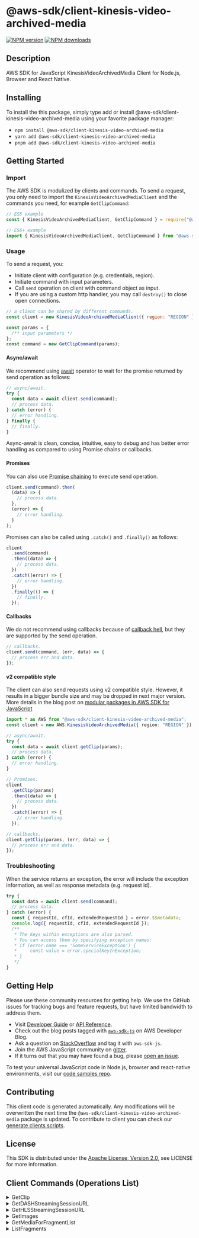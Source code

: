 <!-- generated file, do not edit directly -->

# @aws-sdk/client-kinesis-video-archived-media

[![NPM version](https://img.shields.io/npm/v/@aws-sdk/client-kinesis-video-archived-media/latest.svg)](https://www.npmjs.com/package/@aws-sdk/client-kinesis-video-archived-media)
[![NPM downloads](https://img.shields.io/npm/dm/@aws-sdk/client-kinesis-video-archived-media.svg)](https://www.npmjs.com/package/@aws-sdk/client-kinesis-video-archived-media)

## Description

AWS SDK for JavaScript KinesisVideoArchivedMedia Client for Node.js, Browser and React Native.

<p></p>

## Installing

To install the this package, simply type add or install @aws-sdk/client-kinesis-video-archived-media
using your favorite package manager:

- `npm install @aws-sdk/client-kinesis-video-archived-media`
- `yarn add @aws-sdk/client-kinesis-video-archived-media`
- `pnpm add @aws-sdk/client-kinesis-video-archived-media`

## Getting Started

### Import

The AWS SDK is modulized by clients and commands.
To send a request, you only need to import the `KinesisVideoArchivedMediaClient` and
the commands you need, for example `GetClipCommand`:

```js
// ES5 example
const { KinesisVideoArchivedMediaClient, GetClipCommand } = require("@aws-sdk/client-kinesis-video-archived-media");
```

```ts
// ES6+ example
import { KinesisVideoArchivedMediaClient, GetClipCommand } from "@aws-sdk/client-kinesis-video-archived-media";
```

### Usage

To send a request, you:

- Initiate client with configuration (e.g. credentials, region).
- Initiate command with input parameters.
- Call `send` operation on client with command object as input.
- If you are using a custom http handler, you may call `destroy()` to close open connections.

```js
// a client can be shared by different commands.
const client = new KinesisVideoArchivedMediaClient({ region: "REGION" });

const params = {
  /** input parameters */
};
const command = new GetClipCommand(params);
```

#### Async/await

We recommend using [await](https://developer.mozilla.org/en-US/docs/Web/JavaScript/Reference/Operators/await)
operator to wait for the promise returned by send operation as follows:

```js
// async/await.
try {
  const data = await client.send(command);
  // process data.
} catch (error) {
  // error handling.
} finally {
  // finally.
}
```

Async-await is clean, concise, intuitive, easy to debug and has better error handling
as compared to using Promise chains or callbacks.

#### Promises

You can also use [Promise chaining](https://developer.mozilla.org/en-US/docs/Web/JavaScript/Guide/Using_promises#chaining)
to execute send operation.

```js
client.send(command).then(
  (data) => {
    // process data.
  },
  (error) => {
    // error handling.
  }
);
```

Promises can also be called using `.catch()` and `.finally()` as follows:

```js
client
  .send(command)
  .then((data) => {
    // process data.
  })
  .catch((error) => {
    // error handling.
  })
  .finally(() => {
    // finally.
  });
```

#### Callbacks

We do not recommend using callbacks because of [callback hell](http://callbackhell.com/),
but they are supported by the send operation.

```js
// callbacks.
client.send(command, (err, data) => {
  // process err and data.
});
```

#### v2 compatible style

The client can also send requests using v2 compatible style.
However, it results in a bigger bundle size and may be dropped in next major version. More details in the blog post
on [modular packages in AWS SDK for JavaScript](https://aws.amazon.com/blogs/developer/modular-packages-in-aws-sdk-for-javascript/)

```ts
import * as AWS from "@aws-sdk/client-kinesis-video-archived-media";
const client = new AWS.KinesisVideoArchivedMedia({ region: "REGION" });

// async/await.
try {
  const data = await client.getClip(params);
  // process data.
} catch (error) {
  // error handling.
}

// Promises.
client
  .getClip(params)
  .then((data) => {
    // process data.
  })
  .catch((error) => {
    // error handling.
  });

// callbacks.
client.getClip(params, (err, data) => {
  // process err and data.
});
```

### Troubleshooting

When the service returns an exception, the error will include the exception information,
as well as response metadata (e.g. request id).

```js
try {
  const data = await client.send(command);
  // process data.
} catch (error) {
  const { requestId, cfId, extendedRequestId } = error.$$metadata;
  console.log({ requestId, cfId, extendedRequestId });
  /**
   * The keys within exceptions are also parsed.
   * You can access them by specifying exception names:
   * if (error.name === 'SomeServiceException') {
   *     const value = error.specialKeyInException;
   * }
   */
}
```

## Getting Help

Please use these community resources for getting help.
We use the GitHub issues for tracking bugs and feature requests, but have limited bandwidth to address them.

- Visit [Developer Guide](https://docs.aws.amazon.com/sdk-for-javascript/v3/developer-guide/welcome.html)
  or [API Reference](https://docs.aws.amazon.com/AWSJavaScriptSDK/v3/latest/index.html).
- Check out the blog posts tagged with [`aws-sdk-js`](https://aws.amazon.com/blogs/developer/tag/aws-sdk-js/)
  on AWS Developer Blog.
- Ask a question on [StackOverflow](https://stackoverflow.com/questions/tagged/aws-sdk-js) and tag it with `aws-sdk-js`.
- Join the AWS JavaScript community on [gitter](https://gitter.im/aws/aws-sdk-js-v3).
- If it turns out that you may have found a bug, please [open an issue](https://github.com/aws/aws-sdk-js-v3/issues/new/choose).

To test your universal JavaScript code in Node.js, browser and react-native environments,
visit our [code samples repo](https://github.com/aws-samples/aws-sdk-js-tests).

## Contributing

This client code is generated automatically. Any modifications will be overwritten the next time the `@aws-sdk/client-kinesis-video-archived-media` package is updated.
To contribute to client you can check our [generate clients scripts](https://github.com/aws/aws-sdk-js-v3/tree/main/scripts/generate-clients).

## License

This SDK is distributed under the
[Apache License, Version 2.0](http://www.apache.org/licenses/LICENSE-2.0),
see LICENSE for more information.

## Client Commands (Operations List)

<details>
<summary>
GetClip
</summary>

[Command API Reference](https://docs.aws.amazon.com/AWSJavaScriptSDK/v3/latest/clients/client-kinesis-video-archived-media/classes/getclipcommand.html) / [Input](https://docs.aws.amazon.com/AWSJavaScriptSDK/v3/latest/clients/client-kinesis-video-archived-media/interfaces/getclipcommandinput.html) / [Output](https://docs.aws.amazon.com/AWSJavaScriptSDK/v3/latest/clients/client-kinesis-video-archived-media/interfaces/getclipcommandoutput.html)

</details>
<details>
<summary>
GetDASHStreamingSessionURL
</summary>

[Command API Reference](https://docs.aws.amazon.com/AWSJavaScriptSDK/v3/latest/clients/client-kinesis-video-archived-media/classes/getdashstreamingsessionurlcommand.html) / [Input](https://docs.aws.amazon.com/AWSJavaScriptSDK/v3/latest/clients/client-kinesis-video-archived-media/interfaces/getdashstreamingsessionurlcommandinput.html) / [Output](https://docs.aws.amazon.com/AWSJavaScriptSDK/v3/latest/clients/client-kinesis-video-archived-media/interfaces/getdashstreamingsessionurlcommandoutput.html)

</details>
<details>
<summary>
GetHLSStreamingSessionURL
</summary>

[Command API Reference](https://docs.aws.amazon.com/AWSJavaScriptSDK/v3/latest/clients/client-kinesis-video-archived-media/classes/gethlsstreamingsessionurlcommand.html) / [Input](https://docs.aws.amazon.com/AWSJavaScriptSDK/v3/latest/clients/client-kinesis-video-archived-media/interfaces/gethlsstreamingsessionurlcommandinput.html) / [Output](https://docs.aws.amazon.com/AWSJavaScriptSDK/v3/latest/clients/client-kinesis-video-archived-media/interfaces/gethlsstreamingsessionurlcommandoutput.html)

</details>
<details>
<summary>
GetImages
</summary>

[Command API Reference](https://docs.aws.amazon.com/AWSJavaScriptSDK/v3/latest/clients/client-kinesis-video-archived-media/classes/getimagescommand.html) / [Input](https://docs.aws.amazon.com/AWSJavaScriptSDK/v3/latest/clients/client-kinesis-video-archived-media/interfaces/getimagescommandinput.html) / [Output](https://docs.aws.amazon.com/AWSJavaScriptSDK/v3/latest/clients/client-kinesis-video-archived-media/interfaces/getimagescommandoutput.html)

</details>
<details>
<summary>
GetMediaForFragmentList
</summary>

[Command API Reference](https://docs.aws.amazon.com/AWSJavaScriptSDK/v3/latest/clients/client-kinesis-video-archived-media/classes/getmediaforfragmentlistcommand.html) / [Input](https://docs.aws.amazon.com/AWSJavaScriptSDK/v3/latest/clients/client-kinesis-video-archived-media/interfaces/getmediaforfragmentlistcommandinput.html) / [Output](https://docs.aws.amazon.com/AWSJavaScriptSDK/v3/latest/clients/client-kinesis-video-archived-media/interfaces/getmediaforfragmentlistcommandoutput.html)

</details>
<details>
<summary>
ListFragments
</summary>

[Command API Reference](https://docs.aws.amazon.com/AWSJavaScriptSDK/v3/latest/clients/client-kinesis-video-archived-media/classes/listfragmentscommand.html) / [Input](https://docs.aws.amazon.com/AWSJavaScriptSDK/v3/latest/clients/client-kinesis-video-archived-media/interfaces/listfragmentscommandinput.html) / [Output](https://docs.aws.amazon.com/AWSJavaScriptSDK/v3/latest/clients/client-kinesis-video-archived-media/interfaces/listfragmentscommandoutput.html)

</details>
